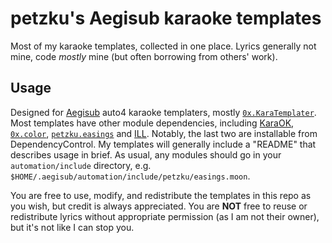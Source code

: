 # petzku's Aegisub karaoke templates

Most of my karaoke templates, collected in one place. Lyrics generally not mine, code _mostly_ mine (but often borrowing from others' work).

## Usage

Designed for [Aegisub][aegisub] auto4 karaoke templaters, mostly [`0x.KaraTemplater`][0x]. Most templates have other module dependencies, including [KaraOK][karaok], [`0x.color`][0x], [`petzku.easings`][petzku] and [ILL][ill]. Notably, the last two are installable from DependencyControl. My templates will generally include a "README" that describes usage in brief. As usual, any modules should go in your `automation/include` directory, e.g. `$HOME/.aegisub/automation/include/petzku/easings.moon`.

You are free to use, modify, and redistribute the templates in this repo as you wish, but credit is always appreciated. You are **NOT** free to reuse or redistribute lyrics without appropriate permission (as I am not their owner), but it's not like I can stop you.



[aegisub]: https://aegisub.org/
[0x]: https://github.com/The0x539/Aegisub-Scripts
[karaok]: https://github.com/logarrhythmic/karaOK
[petzku]: https://github.com/petzku/Aegisub-Scripts
[ill]: https://github.com/TypesettingTools/ILL-Aegisub-Scripts
